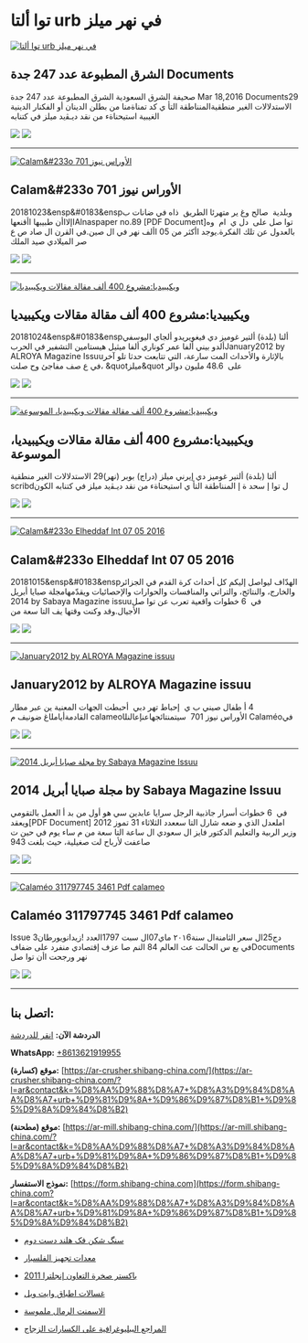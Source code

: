 # توا ألتا urb في نهر ميلز

<a href="https://swt.shibang-china.com/?n=lxq&l=ar&img&k=%D8%AA%D9%88%D8%A7+%D8%A3%D9%84%D8%AA%D8%A7+urb+%D9%81%D9%8A+%D9%86%D9%87%D8%B1+%D9%85%D9%8A%D9%84%D8%B2" target="_blank">![توا ألتا urb في نهر ميلز](http://static.shibang-china.com/all-800x300/1391.jpg)</a>

## الشرق المطبوعة عدد 247 جدة Documents
صحيفة الشرق السعودية الشرق المطبوعة عدد 247 جدة Mar 18,2016 Documents29 الاستدلالات الغير منطقية‫المنناطقة التأ ي‬ ‫كد تمناةمنا من بطلن الدينان أو الفكنار الدينية الغيبية استيحناةء من نقد ديـﭭيد ميلز في كتنابه


<a href="https://whatsapp.shibangsoft.com/WhatsApp.php" target="_blank" title="WhatsApp">![](http://static.shibang-china.com/icon/whatsapp.png)</a> <a href="https://swt.shibang-china.com/?n=lxq&l=ar&icon&k=%D8%AA%D9%88%D8%A7+%D8%A3%D9%84%D8%AA%D8%A7+urb+%D9%81%D9%8A+%D9%86%D9%87%D8%B1+%D9%85%D9%8A%D9%84%D8%B2" target="_blank">![](http://static.shibang-china.com/icon/chat-ar.png)</a>

---

<a href="https://swt.shibang-china.com/?n=lxq&l=ar&img&k=%D8%AA%D9%88%D8%A7+%D8%A3%D9%84%D8%AA%D8%A7+urb+%D9%81%D9%8A+%D9%86%D9%87%D8%B1+%D9%85%D9%8A%D9%84%D8%B2" target="_blank">![Calam&#233o الأوراس نيوز 701](http://static.shibang-china.com/all-800x300/548.jpg)</a>

## Calam&#233o الأوراس نيوز 701
20181023&ensp&#0183&ensp‫وبلدية‬ ‫ صالح‬ ‫وغ ير‬ ‫متهرئا‬ ‫الطريق‬ ‫ ذا‬‫ه‬ ‫في ضانات‬ ‫ب توا صل‬ ‫على‬ ‫ دل ‬‫ي‬ ‫ ا‬‫م‬ ‫ و‬‫هAlnaspaper no.89 [PDF Document]اإلااأن طبيبها اأقنعها بالعدول عن تلك الفكرة.يوجد اأكثر من 05 األف نهر في ال صين.في القرن ال صاد ص ع صر الميلادي صيد الملك


<a href="https://whatsapp.shibangsoft.com/WhatsApp.php" target="_blank" title="WhatsApp">![](http://static.shibang-china.com/icon/whatsapp.png)</a> <a href="https://swt.shibang-china.com/?n=lxq&l=ar&icon&k=%D8%AA%D9%88%D8%A7+%D8%A3%D9%84%D8%AA%D8%A7+urb+%D9%81%D9%8A+%D9%86%D9%87%D8%B1+%D9%85%D9%8A%D9%84%D8%B2" target="_blank">![](http://static.shibang-china.com/icon/chat-ar.png)</a>

---

<a href="https://swt.shibang-china.com/?n=lxq&l=ar&img&k=%D8%AA%D9%88%D8%A7+%D8%A3%D9%84%D8%AA%D8%A7+urb+%D9%81%D9%8A+%D9%86%D9%87%D8%B1+%D9%85%D9%8A%D9%84%D8%B2" target="_blank">![ويكيبيديا:مشروع 400 ألف مقالة مقالات ويكيبيديا](http://static.shibang-china.com/all-800x300/492.jpg)</a>

## ويكيبيديا:مشروع 400 ألف مقالة مقالات ويكيبيديا
20181024&ensp&#0183&enspألتا (بلدة) ألتير غوميز دي فيغويريدو ألجاي اليوسفي ألدو بيني ألفا عمر كوناري ألفا ميثيل هيستامين التشفير في الحربJanuary2012 by ALROYA Magazine Issuuبالإثارة والأحداث المت سارعة‪ ،‬التي تتابعت حدثا تلو آخر‪ ،‬في ع صف مفاجئ وح صلت &quotميلز&quot‬ ‫على ‪ 48.6 ‬مليون دوالر


<a href="https://whatsapp.shibangsoft.com/WhatsApp.php" target="_blank" title="WhatsApp">![](http://static.shibang-china.com/icon/whatsapp.png)</a> <a href="https://swt.shibang-china.com/?n=lxq&l=ar&icon&k=%D8%AA%D9%88%D8%A7+%D8%A3%D9%84%D8%AA%D8%A7+urb+%D9%81%D9%8A+%D9%86%D9%87%D8%B1+%D9%85%D9%8A%D9%84%D8%B2" target="_blank">![](http://static.shibang-china.com/icon/chat-ar.png)</a>

---

<a href="https://swt.shibang-china.com/?n=lxq&l=ar&img&k=%D8%AA%D9%88%D8%A7+%D8%A3%D9%84%D8%AA%D8%A7+urb+%D9%81%D9%8A+%D9%86%D9%87%D8%B1+%D9%85%D9%8A%D9%84%D8%B2" target="_blank">![ويكيبيديا:مشروع 400 ألف مقالة مقالات ويكيبيديا، الموسوعة](http://static.shibang-china.com/all-800x300/1355.jpg)</a>

## ويكيبيديا:مشروع 400 ألف مقالة مقالات ويكيبيديا، الموسوعة
ألتا (بلدة) ألتير غوميز دي إيرني ميلز (دراج) بوبر (نهر)29 الاستدلالات الغير منطقية scribd‫ ل توا إ‬ ‫سحد ة إ‬ ‫المنناطقة التأ ي‬ استيحناةء من نقد ديـﭭيد ميلز في كتنابه الكون‬


<a href="https://whatsapp.shibangsoft.com/WhatsApp.php" target="_blank" title="WhatsApp">![](http://static.shibang-china.com/icon/whatsapp.png)</a> <a href="https://swt.shibang-china.com/?n=lxq&l=ar&icon&k=%D8%AA%D9%88%D8%A7+%D8%A3%D9%84%D8%AA%D8%A7+urb+%D9%81%D9%8A+%D9%86%D9%87%D8%B1+%D9%85%D9%8A%D9%84%D8%B2" target="_blank">![](http://static.shibang-china.com/icon/chat-ar.png)</a>

---

<a href="https://swt.shibang-china.com/?n=lxq&l=ar&img&k=%D8%AA%D9%88%D8%A7+%D8%A3%D9%84%D8%AA%D8%A7+urb+%D9%81%D9%8A+%D9%86%D9%87%D8%B1+%D9%85%D9%8A%D9%84%D8%B2" target="_blank">![Calam&#233o Elheddaf Int 07 05 2016](http://static.shibang-china.com/all-800x300/1172.jpg)</a>

## Calam&#233o Elheddaf Int 07 05 2016
20181015&ensp&#0183&enspالهدّاف ليواصل إليكم كل أحداث كرة القدم في الجزائر والخارج، والنتائج، والتراتي والمنافسات والحوارات والإحصائيات ويقدّمهامجلة صبايا أبريل 2014 by Sabaya Magazine issuu‫في ‪ 6 ‬خطوات واقعية تعرب عن توا صل الأجيال‪.‬وقد وكنت وقتها يف التا سعة من


<a href="https://whatsapp.shibangsoft.com/WhatsApp.php" target="_blank" title="WhatsApp">![](http://static.shibang-china.com/icon/whatsapp.png)</a> <a href="https://swt.shibang-china.com/?n=lxq&l=ar&icon&k=%D8%AA%D9%88%D8%A7+%D8%A3%D9%84%D8%AA%D8%A7+urb+%D9%81%D9%8A+%D9%86%D9%87%D8%B1+%D9%85%D9%8A%D9%84%D8%B2" target="_blank">![](http://static.shibang-china.com/icon/chat-ar.png)</a>

---

<a href="https://swt.shibang-china.com/?n=lxq&l=ar&img&k=%D8%AA%D9%88%D8%A7+%D8%A3%D9%84%D8%AA%D8%A7+urb+%D9%81%D9%8A+%D9%86%D9%87%D8%B1+%D9%85%D9%8A%D9%84%D8%B2" target="_blank">![January2012 by ALROYA Magazine issuu](http://static.shibang-china.com/all-800x300/975.jpg)</a>

## January2012 by ALROYA Magazine issuu
‫ين عبر مطار‬ ‫‪ 4‬أ طفال صيني‬ ‫ب‬ ‫ي‬ ‫ إحباط تهر‬ ‫دبي‬ ‫ أحبطت الجهات المعنية فيCalaméo الأوراس نيوز 701 calameo‫ سيتم‬‫نتائجها‬‫عن‬‫إعالن‬‫ل‬‫ا‬ ‫القادمة‬‫أيام‬‫ل‬‫ا‬‫غ ضون‬‫يف‬ ‫م


<a href="https://whatsapp.shibangsoft.com/WhatsApp.php" target="_blank" title="WhatsApp">![](http://static.shibang-china.com/icon/whatsapp.png)</a> <a href="https://swt.shibang-china.com/?n=lxq&l=ar&icon&k=%D8%AA%D9%88%D8%A7+%D8%A3%D9%84%D8%AA%D8%A7+urb+%D9%81%D9%8A+%D9%86%D9%87%D8%B1+%D9%85%D9%8A%D9%84%D8%B2" target="_blank">![](http://static.shibang-china.com/icon/chat-ar.png)</a>

---

<a href="https://swt.shibang-china.com/?n=lxq&l=ar&img&k=%D8%AA%D9%88%D8%A7+%D8%A3%D9%84%D8%AA%D8%A7+urb+%D9%81%D9%8A+%D9%86%D9%87%D8%B1+%D9%85%D9%8A%D9%84%D8%B2" target="_blank">![مجلة صبايا أبريل 2014 by Sabaya Magazine Issuu](http://static.shibang-china.com/all-800x300/270.jpg)</a>

## مجلة صبايا أبريل 2014 by Sabaya Magazine Issuu
‫في ‪ 6 ‬خطوات‬ ‫أسرار جاذبية الرجل‬ ‫سرايا عابدين سي هو أول من بد أ العمل بالتقومي املعدل الذي و ضعه شارل التا سععدد الثلاثاء 31 تموز 2012 [PDF Document]ويعقد وزير الربية والتعليم الدكتور فايز ال سعودي ال ساعة التا سعة من م ساء يوم في حين ت صاعفت لأرباح لت صغيلية، حيث بلغت 943


<a href="https://whatsapp.shibangsoft.com/WhatsApp.php" target="_blank" title="WhatsApp">![](http://static.shibang-china.com/icon/whatsapp.png)</a> <a href="https://swt.shibang-china.com/?n=lxq&l=ar&icon&k=%D8%AA%D9%88%D8%A7+%D8%A3%D9%84%D8%AA%D8%A7+urb+%D9%81%D9%8A+%D9%86%D9%87%D8%B1+%D9%85%D9%8A%D9%84%D8%B2" target="_blank">![](http://static.shibang-china.com/icon/chat-ar.png)</a>

---

<a href="https://swt.shibang-china.com/?n=lxq&l=ar&img&k=%D8%AA%D9%88%D8%A7+%D8%A3%D9%84%D8%AA%D8%A7+urb+%D9%81%D9%8A+%D9%86%D9%87%D8%B1+%D9%85%D9%8A%D9%84%D8%B2" target="_blank">![Calaméo 311797745 3461 Pdf calameo](http://static.shibang-china.com/all-800x300/90.jpg)</a>

## Calaméo 311797745 3461 Pdf calameo
‫دج‬25‫ال سعر‬ ‫الثامنة‬‫ال سنة‬٢٠١6 ‫ماي‬07‫ال سبت‬ 1797‫العدد‬ !‫زيدان‬‫ويورطانIssue 3 Documentsفي بع س الحالت عث العالم 84 النم صا عزف إقتصادي منفرد على ضفاف نهر ورجحت اأن توا صل


<a href="https://whatsapp.shibangsoft.com/WhatsApp.php" target="_blank" title="WhatsApp">![](http://static.shibang-china.com/icon/whatsapp.png)</a> <a href="https://swt.shibang-china.com/?l=ar&icon&k=%D8%AA%D9%88%D8%A7+%D8%A3%D9%84%D8%AA%D8%A7+urb+%D9%81%D9%8A+%D9%86%D9%87%D8%B1+%D9%85%D9%8A%D9%84%D8%B2" target="_blank">![](http://static.shibang-china.com/icon/chat-ar.png)</a>

---
## اتصل بنا:

**الدردشة الآن:** [انقر للدردشة](https://swt.shibang-china.com?l=ar&contact&k=%D8%AA%D9%88%D8%A7+%D8%A3%D9%84%D8%AA%D8%A7+urb+%D9%81%D9%8A+%D9%86%D9%87%D8%B1+%D9%85%D9%8A%D9%84%D8%B2)

**WhatsApp:**  [+8613621919955](https://whatsapp.shibangsoft.com/WhatsApp.php)

**موقع (كسارة):** [https://ar-crusher.shibang-china.com/](https://ar-crusher.shibang-china.com/?l=ar&contact&k=%D8%AA%D9%88%D8%A7+%D8%A3%D9%84%D8%AA%D8%A7+urb+%D9%81%D9%8A+%D9%86%D9%87%D8%B1+%D9%85%D9%8A%D9%84%D8%B2)

**موقع (مطحنة):** [https://ar-mill.shibang-china.com/](https://ar-mill.shibang-china.com/?l=ar&contact&k=%D8%AA%D9%88%D8%A7+%D8%A3%D9%84%D8%AA%D8%A7+urb+%D9%81%D9%8A+%D9%86%D9%87%D8%B1+%D9%85%D9%8A%D9%84%D8%B2)

**نموذج الاستفسار:** [https://form.shibang-china.com](https://form.shibang-china.com?l=ar&contact&k=%D8%AA%D9%88%D8%A7+%D8%A3%D9%84%D8%AA%D8%A7+urb+%D9%81%D9%8A+%D9%86%D9%87%D8%B1+%D9%85%D9%8A%D9%84%D8%B2)

* [سنگ شکن فک هلند دست دوم](../41/%D8%B3%D9%86%DA%AF%20%D8%B4%DA%A9%D9%86%20%D9%81%DA%A9%20%D9%87%D9%84%D9%86%D8%AF%20%D8%AF%D8%B3%D8%AA%20%D8%AF%D9%88%D9%85.md)

* [معدات تجهيز الفلسبار](../45/%D9%85%D8%B9%D8%AF%D8%A7%D8%AA%20%D8%AA%D8%AC%D9%87%D9%8A%D8%B2%20%D8%A7%D9%84%D9%81%D9%84%D8%B3%D8%A8%D8%A7%D8%B1.md)

* [باكستر صخرة التعاون إنجلترا 2011](../45/%D8%A8%D8%A7%D9%83%D8%B3%D8%AA%D8%B1%20%D8%B5%D8%AE%D8%B1%D8%A9%20%D8%A7%D9%84%D8%AA%D8%B9%D8%A7%D9%88%D9%86%20%D8%A5%D9%86%D8%AC%D9%84%D8%AA%D8%B1%D8%A7%202011.md)

* [غسالات اطباق وايت ويل](../41/%D8%BA%D8%B3%D8%A7%D9%84%D8%A7%D8%AA%20%D8%A7%D8%B7%D8%A8%D8%A7%D9%82%20%D9%88%D8%A7%D9%8A%D8%AA%20%D9%88%D9%8A%D9%84.md)

* [الاسمنت الرمال ملموسة](../43/%D8%A7%D9%84%D8%A7%D8%B3%D9%85%D9%86%D8%AA%20%D8%A7%D9%84%D8%B1%D9%85%D8%A7%D9%84%20%D9%85%D9%84%D9%85%D9%88%D8%B3%D8%A9.md)

* [المراجع الببليوغرافية على الكسارات الزجاج](../45/%D8%A7%D9%84%D9%85%D8%B1%D8%A7%D8%AC%D8%B9%20%D8%A7%D9%84%D8%A8%D8%A8%D9%84%D9%8A%D9%88%D8%BA%D8%B1%D8%A7%D9%81%D9%8A%D8%A9%20%D8%B9%D9%84%D9%89%20%D8%A7%D9%84%D9%83%D8%B3%D8%A7%D8%B1%D8%A7%D8%AA%20%D8%A7%D9%84%D8%B2%D8%AC%D8%A7%D8%AC.md)